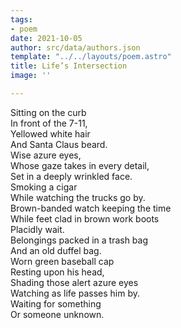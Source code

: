 ```yaml
---
tags:
- poem
date: 2021-10-05
author: src/data/authors.json
template: "../../layouts/poem.astro"
title: Life’s Intersection
image: ''

---
```

Sitting on the curb  
In front of the 7-11,  
Yellowed white hair  
And Santa Claus beard.  
Wise azure eyes,  
Whose gaze takes in every detail,  
Set in a deeply wrinkled face.  
Smoking a cigar  
While watching the trucks go by.  
Brown-banded watch keeping the time  
While feet clad in brown work boots  
Placidly wait.  
Belongings packed in a trash bag  
And an old duffel bag.  
Worn green baseball cap  
Resting upon his head,  
Shading those alert azure eyes  
Watching as life passes him by.  
Waiting for something  
Or someone unknown.